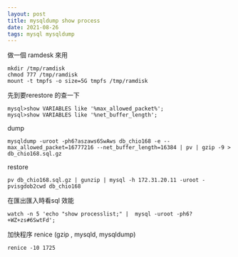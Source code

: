 ```yaml
---
layout: post
title: mysqldump show process
date: 2021-08-26
tags: mysql mysqldump
---
```


做一個 ramdesk 來用
```
mkdir /tmp/ramdisk
chmod 777 /tmp/ramdisk
mount -t tmpfs -o size=5G tmpfs /tmp/ramdisk
```

先到要rerestore 的查一下
```
mysql>show VARIABLES like '%max_allowed_packet%';
mysql>show VARIABLES like '%net_buffer_length';
```

dump 
```
mysqldump -uroot -ph6?aszaws6SwAws db_chio168 -e --max_allowed_packet=16777216 --net_buffer_length=16384 | pv | gzip -9 > db_chio168.sql.gz
```

restore
```
pv db_chio168.sql.gz | gunzip | mysql -h 172.31.20.11 -uroot -pvisgdob2cwd db_chio168
```

在匯出匯入時看sql 效能
```
watch -n 5 'echo "show processlist;" |  mysql -uroot -ph6?+WZ+zs#6SwtFd';
```

加快程序 renice (gzip , mysqld, mysqldump)
```
renice -10 1725
```


